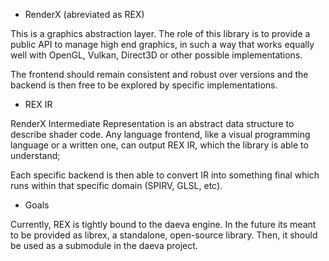 * RenderX (abreviated as REX)

This is a graphics abstraction layer. The role of this library is to provide a public API to manage high end graphics,
in such a way that works equally well with OpenGL, Vulkan, Direct3D or other possible implementations.

The frontend should remain consistent and robust over versions and the backend is then free to be explored by specific implementations.

* REX IR

RenderX Intermediate Representation is an abstract data structure to describe shader code. Any language frontend,
like a visual programming language or a written one, can output REX IR, which the library is able to understand;

Each specific backend is then able to convert IR into something final which runs within that specific domain (SPIRV, GLSL, etc).

* Goals

Currently, REX is tightly bound to the daeva engine. In the future its meant to be provided as librex, a standalone, open-source library.
Then, it should be used as a submodule in the daeva project.
